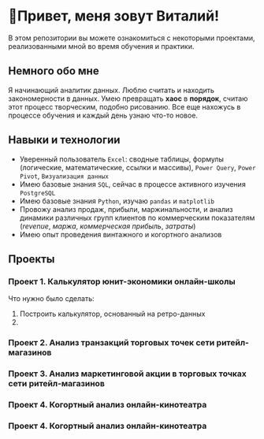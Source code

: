 # 👋Привет, меня зовут Виталий!
В этом репозитории вы можете ознакомиться с некоторыми проектами, реализованными мной во время обучения и практики. 

## Немного обо мне

Я начинающий аналитик данных. Люблю считать и находить закономерности в данных. Умею превращать **хаос** в **порядок**, считаю этот процесс творческим, подобно рисованию. Все еще нахожусь в процессе обучения и каждый день узнаю что-то новое.


## Навыки и технологии

- Уверенный пользователь ``Excel``: сводные таблицы, формулы (логические, математические, ссылки и массивы), ``Power Query``, ``Power Pivot``, ``Визуализация данных``
- Имею базовые знания ``SQL``, сейчас в процессе активного изучения ``PostgreSQL``
- Имею базовые знания ``Python``, изучаю ``pandas`` и ``matplotlib``
- Провожу анализ продаж, прибыли, маржинальности, и анализ динамики различных групп клиентов по коммерческим показателям (*revenue*, *маржа*, *коммерческая прибыль*, *затраты*)
- Имею опыт проведения винтажного и когортного анализов

## Проекты

### Проект 1. Калькулятор юнит-экономики онлайн-школы
Что нужно было сделать:
1. Построить калькулятор, основанный на ретро-данных
2. 

### Проект 2. Анализ транзакций торговых точек сети ритейл-магазинов

### Проект 3. Анализ маркетинговой акции в торговых точках сети ритейл-магазинов

### Проект 4. Когортный анализ онлайн-кинотеатра

### Проект 4. Когортный анализ онлайн-кинотеатра
